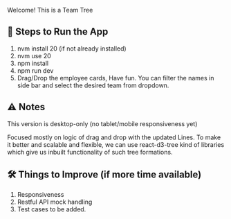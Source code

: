 Welcome! This is a Team Tree

## 🚀 Steps to Run the App

1. nvm install 20 (if not already installed)
2. nvm use 20
3. npm install
4. npm run dev
5. Drag/Drop the employee cards, Have fun. You can filter the names in side bar and select the desired team from dropdown.

## ⚠️ Notes
This version is desktop-only (no tablet/mobile responsiveness yet)

Focused mostly on logic of drag and drop with the updated Lines. To make it better and scalable and flexible, we can use react-d3-tree kind of libraries which give us inbuilt functionality of such tree formations.

## 🛠️ Things to Improve (if more time available)

1. Responsiveness
2. Restful API mock handling
3. Test cases to be added.
